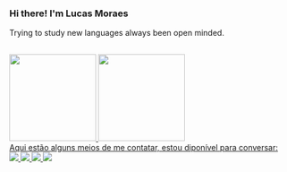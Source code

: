 ### Hi there! I'm Lucas Moraes 
Trying to study new languages always been open minded. 
##
<div class="box-info">
    <a href="https://github.com/moraeszete">
    <img justify-itens="flex" height="155em" src="https://github-readme-stats.vercel.app/api?username=moraeszete&theme=ocean_dark&show_icons=true&include_all_commits=true&coun_private=true">
    <img justify-itens="flex" height="155em"  src="https://github-readme-stats.vercel.app/api/top-langs/?username=moraeszete&layout=compact&theme=ocean_dark&langs_count=8">
</div>
Aqui estão alguns meios de me contatar, estou diponível para conversar: 
<div>
  <a align="center" href="https://twitter.com/Moraes_LSM"><img src="https://img.shields.io/badge/Twitter-1DA1F2?style=for-the-badge&logo=twitter&logoColor=white">
  <a align="center" href="mailto:lucas.moraes24536@gmail.com"><img src="https://img.shields.io/badge/Gmail-D14836?style=for-the-badge&logo=gmail&logoColor=white">
  <a align="center" href="https://www.twitch.tv/Mory_uh"><img src="https://img.shields.io/badge/Twitch-9146FF?style=for-the-badge&logo=twitch&logoColor=white">
  <a align="center" href="https://www.linkedin.com/in/lucas-moraes-6b24bb21b/"><img src="https://img.shields.io/badge/LinkedIn-0077B5?style=for-the-badge&logo=linkedin&logoColor=white">
</div>
 
